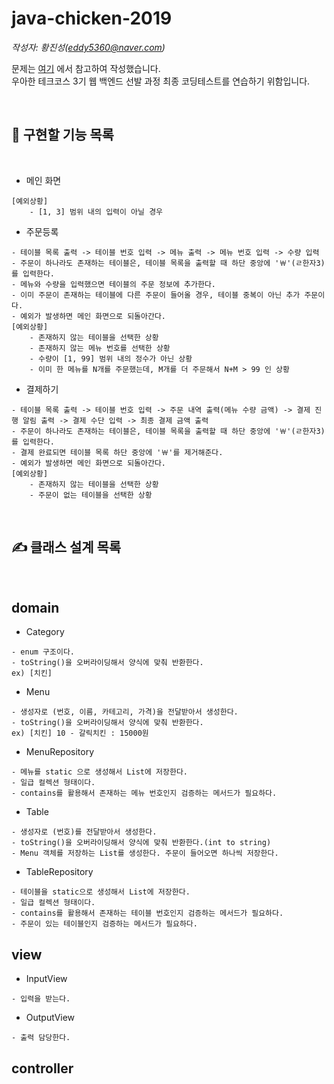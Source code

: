 # java-chicken-2019

*작성자: 황진성(eddy5360@naver.com)*

문제는 [여기](https://velog.io/@kouz/우아한-테크코스-2기-오프라인-코딩테스트-리뷰-반성-3dk4pax3p7) 에서 참고하여 작성했습니다.   
우아한 테크코스 3기 웹 백엔드 선발 과정 최종 코딩테스트를 연습하기 위함입니다.

<br>

## 📃 구현할 기능 목록

<br>

 * 메인 화면
```
[예외상황]
    - [1, 3] 범위 내의 입력이 아닐 경우
```

 * 주문등록
```
- 테이블 목록 출력 -> 테이블 번호 입력 -> 메뉴 출력 -> 메뉴 번호 입력 -> 수량 입력
- 주문이 하나라도 존재하는 테이블은, 테이블 목록을 출력할 때 하단 중앙에 '￦'(ㄹ한자3)를 입력한다.
- 메뉴와 수량을 입력했으면 테이블의 주문 정보에 추가한다.
- 이미 주문이 존재하는 테이블에 다른 주문이 들어올 경우, 테이블 중복이 아닌 추가 주문이다.
- 예외가 발생하면 메인 화면으로 되돌아간다.
[예외상황]
    - 존재하지 않는 테이블을 선택한 상황
    - 존재하지 않는 메뉴 번호를 선택한 상황
    - 수량이 [1, 99] 범위 내의 정수가 아닌 상황
    - 이미 한 메뉴를 N개를 주문했는데, M개를 더 주문해서 N+M > 99 인 상황
```

 * 결제하기
```
- 테이블 목록 출력 -> 테이블 번호 입력 -> 주문 내역 출력(메뉴 수량 금액) -> 결제 진행 알림 출력 -> 결제 수단 입력 -> 최종 결제 금액 출력
- 주문이 하나라도 존재하는 테이블은, 테이블 목록을 출력할 때 하단 중앙에 '￦'(ㄹ한자3)를 입력한다.
- 결제 완료되면 테이블 목록 하단 중앙에 '￦'를 제거해준다.
- 예외가 발생하면 메인 화면으로 되돌아간다.
[예외상황]
    - 존재하지 않는 테이블을 선택한 상황
    - 주문이 없는 테이블을 선택한 상황
```

<br>

## ✍ 클래스 설계 목록

<br>

## domain

* Category
```
- enum 구조이다.
- toString()을 오버라이딩해서 양식에 맞춰 반환한다.
ex) [치킨]
```

* Menu
```
- 생성자로 (번호, 이름, 카테고리, 가격)을 전달받아서 생성한다.
- toString()을 오버라이딩해서 양식에 맞춰 반환한다.
ex) [치킨] 10 - 갈릭치킨 : 15000원
```

* MenuRepository
```
- 메뉴를 static 으로 생성해서 List에 저장한다.
- 일급 컬렉션 형태이다.
- contains를 활용해서 존재하는 메뉴 번호인지 검증하는 메서드가 필요하다.
```

* Table
```
- 생성자로 (번호)를 전달받아서 생성한다.
- toString()을 오버라이딩해서 양식에 맞춰 반환한다.(int to string)
- Menu 객체를 저장하는 List를 생성한다. 주문이 들어오면 하나씩 저장한다.
```

* TableRepository
```
- 테이블을 static으로 생성해서 List에 저장한다.
- 일급 컬렉션 형태이다.
- contains를 활용해서 존재하는 테이블 번호인지 검증하는 메서드가 필요하다.
- 주문이 있는 테이블인지 검증하는 메서드가 필요하다.
```

## view

* InputView
```
- 입력을 받는다.
```

* OutputView
```
- 출력 담당한다.
```

## controller
